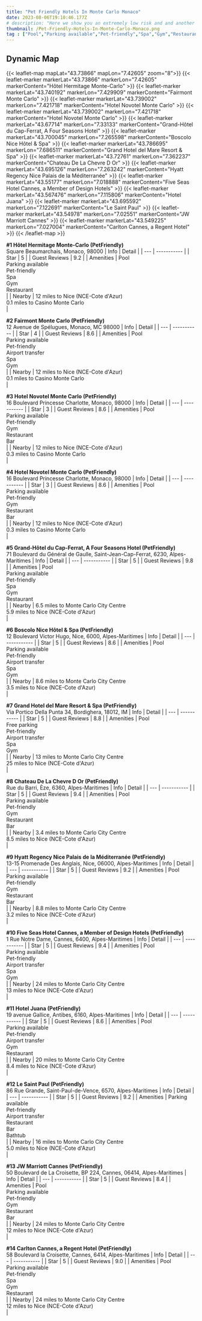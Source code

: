 ```yaml
---
title: "Pet Friendly Hotels In Monte Carlo Monaco"
date: 2023-08-06T19:10:46.177Z
# description: "Here we show you an extremely low risk and and another medium risk approach to earn passive income "
thumbnail: /Pet-Friendly-Hotels-In-Monte-Carlo-Monaco.png
tag : ["Pool","Parking available","Pet-friendly","Spa","Gym","Restaurant","Airport transfer","Bar","Free parking","Bathtub"]
---
```


## Dynamic Map
{{< leaflet-map  mapLat="43.73866" mapLon="7.42605" zoom="8">}}
    {{< leaflet-marker markerLat="43.73866" markerLon="7.42605" markerContent="Hôtel Hermitage Monte-Carlo" >}}
    {{< leaflet-marker markerLat="43.740192" markerLon="7.429909" markerContent="Fairmont Monte Carlo" >}}
    {{< leaflet-marker markerLat="43.739002" markerLon="7.421718" markerContent="Hotel Novotel Monte Carlo" >}}
    {{< leaflet-marker markerLat="43.739002" markerLon="7.421718" markerContent="Hotel Novotel Monte Carlo" >}}
    {{< leaflet-marker markerLat="43.67714" markerLon="7.33133" markerContent="Grand-Hôtel du Cap-Ferrat, A Four Seasons Hotel" >}}
    {{< leaflet-marker markerLat="43.700045" markerLon="7.265598" markerContent="Boscolo Nice Hôtel & Spa" >}}
    {{< leaflet-marker markerLat="43.786695" markerLon="7.686511" markerContent="Grand Hotel del Mare Resort & Spa" >}}
    {{< leaflet-marker markerLat="43.72761" markerLon="7.362237" markerContent="Chateau De La Chevre D Or" >}}
    {{< leaflet-marker markerLat="43.695126" markerLon="7.263242" markerContent="Hyatt Regency Nice Palais de la Méditerranée" >}}
    {{< leaflet-marker markerLat="43.55177" markerLon="7.018888" markerContent="Five Seas Hotel Cannes, a Member of Design Hotels" >}}
    {{< leaflet-marker markerLat="43.567476" markerLon="7.115806" markerContent="Hotel Juana" >}}
    {{< leaflet-marker markerLat="43.695592" markerLon="7.122691" markerContent="Le Saint Paul" >}}
    {{< leaflet-marker markerLat="43.54978" markerLon="7.02551" markerContent="JW Marriott Cannes" >}}
    {{< leaflet-marker markerLat="43.549225" markerLon="7.027004" markerContent="Carlton Cannes, a Regent Hotel" >}}
{{< /leaflet-map >}}


**#1 Hôtel Hermitage Monte-Carlo (PetFriendly)**<br>Square Beaumarchais, Monaco, 98000
| Info | Detail |
| --- | ----------- |
| Star | 5 |
| Guest Reviews | 9.2 |
| Amenities | Pool<br>Parking available<br>Pet-friendly<br>Spa<br>Gym<br>Restaurant<br> |
| Nearby | 12 miles to Nice (NCE-Cote d'Azur)<br>0.1 miles to Casino Monte Carlo<br> |

**#2 Fairmont Monte Carlo (PetFriendly)**<br>12 Avenue de Spélugues, Monaco, MC 98000
| Info | Detail |
| --- | ----------- |
| Star | 4 |
| Guest Reviews | 8.6 |
| Amenities | Pool<br>Parking available<br>Pet-friendly<br>Airport transfer<br>Spa<br>Gym<br> |
| Nearby | 12 miles to Nice (NCE-Cote d'Azur)<br>0.1 miles to Casino Monte Carlo<br> |

**#3 Hotel Novotel Monte Carlo (PetFriendly)**<br>16 Boulevard Princesse Charlotte, Monaco, 98000
| Info | Detail |
| --- | ----------- |
| Star | 3 |
| Guest Reviews | 8.6 |
| Amenities | Pool<br>Parking available<br>Pet-friendly<br>Gym<br>Restaurant<br>Bar<br> |
| Nearby | 12 miles to Nice (NCE-Cote d'Azur)<br>0.3 miles to Casino Monte Carlo<br> |

**#4 Hotel Novotel Monte Carlo (PetFriendly)**<br>16 Boulevard Princesse Charlotte, Monaco, 98000
| Info | Detail |
| --- | ----------- |
| Star | 3 |
| Guest Reviews | 8.6 |
| Amenities | Pool<br>Parking available<br>Pet-friendly<br>Gym<br>Restaurant<br>Bar<br> |
| Nearby | 12 miles to Nice (NCE-Cote d'Azur)<br>0.3 miles to Casino Monte Carlo<br> |

**#5 Grand-Hôtel du Cap-Ferrat, A Four Seasons Hotel (PetFriendly)**<br>71 Boulevard du Général de Gaulle, Saint-Jean-Cap-Ferrat, 6230, Alpes-Maritimes
| Info | Detail |
| --- | ----------- |
| Star | 5 |
| Guest Reviews | 9.8 |
| Amenities | Pool<br>Parking available<br>Pet-friendly<br>Spa<br>Gym<br>Restaurant<br> |
| Nearby | 6.5 miles to Monte Carlo City Centre<br>5.9 miles to Nice (NCE-Cote d'Azur)<br> |

**#6 Boscolo Nice Hôtel & Spa (PetFriendly)**<br>12 Boulevard Victor Hugo, Nice, 6000, Alpes-Maritimes
| Info | Detail |
| --- | ----------- |
| Star | 5 |
| Guest Reviews | 8.6 |
| Amenities | Pool<br>Parking available<br>Pet-friendly<br>Airport transfer<br>Spa<br>Gym<br> |
| Nearby | 8.6 miles to Monte Carlo City Centre<br>3.5 miles to Nice (NCE-Cote d'Azur)<br> |

**#7 Grand Hotel del Mare Resort & Spa (PetFriendly)**<br>Via Portico Della Punta 34, Bordighera, 18012, IM
| Info | Detail |
| --- | ----------- |
| Star | 5 |
| Guest Reviews | 8.8 |
| Amenities | Pool<br>Free parking<br>Pet-friendly<br>Airport transfer<br>Spa<br>Gym<br> |
| Nearby | 13 miles to Monte Carlo City Centre<br>25 miles to Nice (NCE-Cote d'Azur)<br> |

**#8 Chateau De La Chevre D Or (PetFriendly)**<br>Rue du Barri, Èze, 6360, Alpes-Maritimes
| Info | Detail |
| --- | ----------- |
| Star | 5 |
| Guest Reviews | 9.4 |
| Amenities | Pool<br>Parking available<br>Pet-friendly<br>Gym<br>Restaurant<br>Bar<br> |
| Nearby | 3.4 miles to Monte Carlo City Centre<br>8.5 miles to Nice (NCE-Cote d'Azur)<br> |

**#9 Hyatt Regency Nice Palais de la Méditerranée (PetFriendly)**<br>13-15 Promenade Des Anglais, Nice, 06000, Alpes-Maritimes
| Info | Detail |
| --- | ----------- |
| Star | 5 |
| Guest Reviews | 9.2 |
| Amenities | Pool<br>Parking available<br>Pet-friendly<br>Gym<br>Restaurant<br>Bar<br> |
| Nearby | 8.8 miles to Monte Carlo City Centre<br>3.2 miles to Nice (NCE-Cote d'Azur)<br> |

**#10 Five Seas Hotel Cannes, a Member of Design Hotels (PetFriendly)**<br>1 Rue Notre Dame, Cannes, 6400, Alpes-Maritimes
| Info | Detail |
| --- | ----------- |
| Star | 5 |
| Guest Reviews | 9.4 |
| Amenities | Pool<br>Parking available<br>Pet-friendly<br>Airport transfer<br>Spa<br>Gym<br> |
| Nearby | 24 miles to Monte Carlo City Centre<br>13 miles to Nice (NCE-Cote d'Azur)<br> |

**#11 Hotel Juana (PetFriendly)**<br>19 avenue Gallice, Antibes, 6160, Alpes-Maritimes
| Info | Detail |
| --- | ----------- |
| Star | 5 |
| Guest Reviews | 8.6 |
| Amenities | Pool<br>Parking available<br>Pet-friendly<br>Airport transfer<br>Gym<br>Restaurant<br> |
| Nearby | 20 miles to Monte Carlo City Centre<br>8.4 miles to Nice (NCE-Cote d'Azur)<br> |

**#12 Le Saint Paul (PetFriendly)**<br>86 Rue Grande, Saint-Paul-de-Vence, 6570, Alpes-Maritimes
| Info | Detail |
| --- | ----------- |
| Star | 5 |
| Guest Reviews | 9.2 |
| Amenities | Parking available<br>Pet-friendly<br>Airport transfer<br>Restaurant<br>Bar<br>Bathtub<br> |
| Nearby | 16 miles to Monte Carlo City Centre<br>5.0 miles to Nice (NCE-Cote d'Azur)<br> |

**#13 JW Marriott Cannes (PetFriendly)**<br>50 Boulevard de La Croisette, BP 224, Cannes, 06414, Alpes-Maritimes
| Info | Detail |
| --- | ----------- |
| Star | 5 |
| Guest Reviews | 8.4 |
| Amenities | Pool<br>Parking available<br>Pet-friendly<br>Gym<br>Restaurant<br>Bar<br> |
| Nearby | 24 miles to Monte Carlo City Centre<br>12 miles to Nice (NCE-Cote d'Azur)<br> |

**#14 Carlton Cannes, a Regent Hotel (PetFriendly)**<br>58 Boulevard la Croisette, Cannes, 6414, Alpes-Maritimes
| Info | Detail |
| --- | ----------- |
| Star | 5 |
| Guest Reviews | 9.0 |
| Amenities | Pool<br>Parking available<br>Pet-friendly<br>Spa<br>Gym<br>Restaurant<br> |
| Nearby | 24 miles to Monte Carlo City Centre<br>12 miles to Nice (NCE-Cote d'Azur)<br> |

